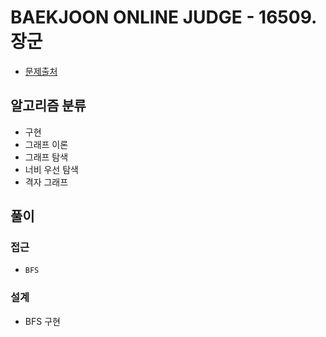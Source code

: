 # BAEKJOON ONLINE JUDGE - 16509. 장군

- [문제출처](https://www.acmicpc.net/problem/16509 '16509. 장군')

## 알고리즘 분류

- 구현
- 그래프 이론
- 그래프 탐색
- 너비 우선 탐색
- 격자 그래프

## 풀이

### 접근

- `BFS`

### 설계

- BFS 구현
